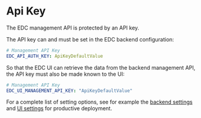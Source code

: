 Api Key
========

The EDC management API is protected by an API key.

The API key can and must be set in the EDC backend configuration:
```yaml
# Management API Key
EDC_API_AUTH_KEY: ApiKeyDefaultValue
```

So that the EDC UI can retrieve the data from the backend management API, the API key must also be made known to the UI:
```yaml
# Management API Key
EDC_UI_MANAGEMENT_API_KEY: "ApiKeyDefaultValue"
```

For a complete list of setting options, see for example the [backend settings](https://github.com/sovity/edc-extensions/blob/main/docs/deployment-guide/goals/production/README.md#edc-backend-configuration) and [UI settings](https://github.com/sovity/edc-extensions/blob/main/docs/deployment-guide/goals/production/README.md#edc-ui-configuration) for productive deployment.
